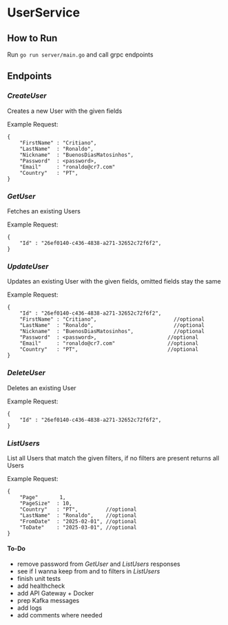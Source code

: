 # UserService

## How to Run

Run <code>go run server/main.go</code> and call grpc endpoints

## Endpoints

### <em>CreateUser</em>
Creates a new User with the given fields <br>

Example Request:

    {
        "FirstName" : "Critiano",
        "LastName"  : "Ronaldo",
        "Nickname"  : "BuenosDiasMatosinhos",
        "Password"  : <password>,
        "Email"     : "ronaldo@cr7.com"
        "Country"   : "PT", 
    }

### <em>GetUser</em>
Fetches an existing Users <br>

Example Request:

    {
        "Id" : "26ef0140-c436-4838-a271-32652c72f6f2",
    }

### <em>UpdateUser</em>
Updates an existing User with the given fields, omitted fields stay the same <br>

Example Request:
    
    {
        "Id" : "26ef0140-c436-4838-a271-32652c72f6f2",
        "FirstName" : "Critiano",                         //optional
        "LastName"  : "Ronaldo",                          //optional
        "Nickname"  : "BuenosDiasMatosinhos",             //optional
        "Password"  : <password>,                       //optional
        "Email"     : "ronaldo@cr7.com"                 //optional
        "Country"   : "PT",                             //optional
    }

### <em>DeleteUser</em>
Deletes an existing User <br>

Example Request:
    
    {
        "Id" : "26ef0140-c436-4838-a271-32652c72f6f2",
    }
    
### <em>ListUsers</em>
List all Users that match the given filters, if no filters are present returns all Users <br>

Example Request:

    {
        "Page"       1,
        "PageSize"  : 10,
        "Country"   : "PT",         //optional
        "LastName"  : "Ronaldo",    //optional
        "FromDate"  : "2025-02-01", //optional
        "ToDate"    : "2025-03-01", //optional
    }
    
#### To-Do
* remove password from <em>GetUser</em> and <em>ListUsers</em> responses
* see if I wanna keep from and to filters in <em>ListUsers</em>
* finish unit tests
* add healthcheck
* add API Gateway + Docker
* prep Kafka messages
* add logs
* add comments where needed
